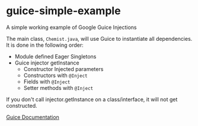 # guice-simple-example
A simple working example of Google Guice Injections

The main class, `Chemist.java`, will use Guice to instantiate all dependencies.  It is done in the following order: 

 - Module defined Eager Singletons
 - Guice injector getInstance
   - Constructor Injected parameters
   - Constructors with `@Inject`
   - Fields with `@Inject`
   - Setter methods with `@Inject`

If you don't call injector.getInstance on a class/interface, it will not get constructed.

[Guice Documentation](https://github.com/google/guice/wiki/Injections)